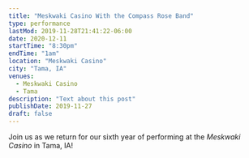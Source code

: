 ```yaml
---
title: "Meskwaki Casino With the Compass Rose Band"
type: performance
lastMod: 2019-11-28T21:41:22-06:00
date: 2020-12-11
startTime: "8:30pm"
endTime: "1am"
location: "Meskwaki Casino"
city: "Tama, IA"
venues:
  - Meskwaki Casino
  - Tama
description: "Text about this post"
publishDate: 2019-11-27
draft: false
---
```


Join us as we return for our sixth year of performing at the _Meskwaki Casino_ in Tama, IA!
